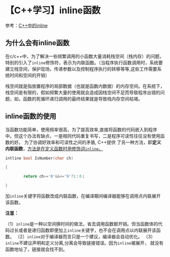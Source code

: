 # 【C++学习】inline函数

参考：[C++中的inline](https://www.cnblogs.com/fnlingnzb-learner/p/6423917.html)

## 为什么会有inline函数

在c/c++中，为了解决一些频繁调用的小函数大量消耗栈空间（栈内存）的问题，特别的引入了`inline`修饰符，表示为内联函数。（当程序执行函数调用时，系统要建立栈空间，保护现场，传递参数以及控制程序执行的转移等等,这些工作需要系统时间和空间的开销）

栈空间就是指放置程序的局部数据（也就是函数内数据）的内存空间。在系统下，栈空间是有限的，假如频繁大量的使用就会造成因栈空间不足而导致程序出错的问题，如，函数的死循环递归调用的最终结果就是导致栈内存空间枯竭。

## inline函数的使用

当函数功能简单，使用频率很高，为了提高效率,直接将函数的代码嵌入到程序中。但这个办法有缺点，一是相同代码重复书写，二是程序可读性往往没有使用函数的好。
为了协调好效率和可读性之间的矛盾, C++提供 了另一种方法，即**定义内联函数**，<u>方法是在定义函数时用修饰词`inline`。</u>

```c++
intline bool IsNumber(char ch)

{

		return ch>='0'&&<='9'?1：0；

}
```

加`inline`关键字将函数改成内联函数，在编译期间编译器能够在调用点内联展开该函数。

**注意：**

（1）`inline`是一种以空间换时间的做法，省去调用函数额开销。但当函数体的代码过长或者是递归函数即便加上`inline`关键字，也不会在调用点以内联展开该函数。
（2）`inline`对于编译器而言只是一个建议，编译器会自动优化。
（3）`inline`不建议声明和定义分离,分离会导致链接错误。因为`inline`被展开， 就没有函数地址了，链接就会找不到。